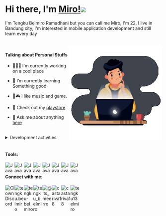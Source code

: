 <h1> Hi there, I'm <a href="https://castariva18.github.io/">Miro!</a><img src="https://github.com/TheDudeThatCode/TheDudeThatCode/blob/master/Assets/Hi.gif" width="29px"></h1>

<p> I'm Tengku Belmiro Ramadhani but you can call me Miro, I'm 22, I live in Bandung city, I'm interested in mobile application development and still learn every day</p>
<br>
 <img align="right" alt="GIF" src="https://github.com/castariva18/castariva18/blob/master/animation.gif?raw=true" width="300" height="300" />
 
<h4>Talking about Personal Stuffs</h4>

- 👨🏽‍💻 I'm currently working on a cool place

- 🌱 I’m currently learning Something good

- 🎹🎮  I like music and game.

- 📱 Check out my [playstore](https://tinyurl.com/suncodeid)

- 💬 Ask me about anything [here](https://github.com/castariva18/castariva18/issues)

<br />
<details>
<summary>Development activities</summary>


<!--START_SECTION:waka-->
```text
Dart     19 hrs 11 mins  ██████████████░░░░░░░░░░░   56.00 % 
PHP      12 hrs 36 mins  █████████▒░░░░░░░░░░░░░░░   36.79 % 
Java     1 hr 45 mins    █▒░░░░░░░░░░░░░░░░░░░░░░░   05.12 % 
XML      20 mins         ▒░░░░░░░░░░░░░░░░░░░░░░░░   00.98 % 
Kotlin   16 mins         ▒░░░░░░░░░░░░░░░░░░░░░░░░   00.79 % 
```
<!--END_SECTION:waka-->
</details>
<br/>
<h4>Tools:</h4>
  <img align="left" alt="Java" width="30px" src="https://cdn.iconscout.com/icon/free/png-512/flutter-2038877-1720090.png" />
  <img align="left" alt="Java" width="30px" src="https://cdn4.iconfinder.com/data/icons/logos-3/181/MySQL-128.png" />
  <img align="left" alt="Java" width="30px" src="https://cdn4.iconfinder.com/data/icons/google-i-o-2016/512/google_firebase-2-512.png" />
  <img align="left" alt="Java" width="30px" src="https://2.bp.blogspot.com/-tzm1twY_ENM/XlCRuI0ZkRI/AAAAAAAAOso/BmNOUANXWxwc5vwslNw3WpjrDlgs9PuwQCLcBGAsYHQ/s1600/pasted%2Bimage%2B0.png" />
  <img align="left" alt="Java" width="30px" src="https://upload.wikimedia.org/wikipedia/commons/thumb/9/9a/Visual_Studio_Code_1.35_icon.svg/1024px-Visual_Studio_Code_1.35_icon.svg.png" />
  <img align="left" alt="Java" width="30px" src="https://cdn3.iconfinder.com/data/icons/logos-brands-3/24/logo_brand_brands_logos_adobe_illustrator-512.png" />
  <img align="left" alt="Java" width="30px" src="https://cdn0.iconfinder.com/data/icons/logos-and-brands-adobe/512/3_Xd_Adobe_logo_logos-512.png" />
  <img align="left" alt="Java" width="30px" src="https://miro.medium.com/max/670/0*UTBrDcrJ6SbePBzR" />
<br/>
<h4>Connect with me:</h4>
<a href="https://discord.gg/bhPzjwR">
  <img align="left" alt="Clown Discord" width="30px" src="https://cdn4.iconfinder.com/data/icons/logos-and-brands/512/91_Discord_logo_logos-512.png" />
</a>
<a href="https://www.facebook.com/tengku.belmiro">
  <img align="left" alt="tengku.belmiro" width="30px" src="https://cdn1.iconfinder.com/data/icons/social-media-2285/512/Colored_Facebook3_svg-512.png" />
</a>
<a href="https://www.linkedin.com/in/tengku-belmiro-860a831a0/">
  <img align="left" alt="tengku-belmiro" width="30px" src="https://cdn1.iconfinder.com/data/icons/logotypes/32/square-linkedin-512.png" />
</a>
<a href="https://twitter.com/tengku_belmiro">
  <img align="left" alt="tengku_belmiro" width="30px" src="https://cdn2.iconfinder.com/data/icons/social-media-2285/512/1_Twitter3_colored_svg-512.png" />
</a>
<a href="https://www.instagram.com/its_meerro/">
  <img align="left" alt="@its_meerro" width="30px" src="https://cdn2.iconfinder.com/data/icons/social-media-applications/64/social_media_applications_3-instagram-512.png" />
</a>
<a href="https://dribbble.com/castariva18">
  <img align="left" alt="castariva18" width="30px" src="https://cdn4.iconfinder.com/data/icons/social-media-logos-6/512/89-dribbble-512.png" />
</a>
<a href="https://www.reddit.com/user/castariva18">
  <img align="left" alt="castariva18" width="30px" src="https://cdn3.iconfinder.com/data/icons/2018-social-media-logotypes/1000/2018_social_media_popular_app_logo_reddit-512.png" />
</a>
<a href="mailto:tengku13elmiro@gmail.com">
  <img align="left" alt="tengku13elmiro" width="30px" src="https://cdn2.iconfinder.com/data/icons/social-icons-color/512/gmail-256.png" />
</a>
<!--<a href="https://open.spotify.com/user/tqmm5hzox0ia9ss36x0l24tgs">
  <img align="left" alt="Miro" width="30px" src="https://cdn2.iconfinder.com/data/icons/social-icons-33/128/Spotify-512.png" />
</a>
<a href="https://medium.com/@tengku13elmiro">
  <img align="left" alt="Miro" width="30px" src="https://cdn3.iconfinder.com/data/icons/social-media-black-white-2/512/BW_Medium_glyph_svg-512.png" />
</a>-->

